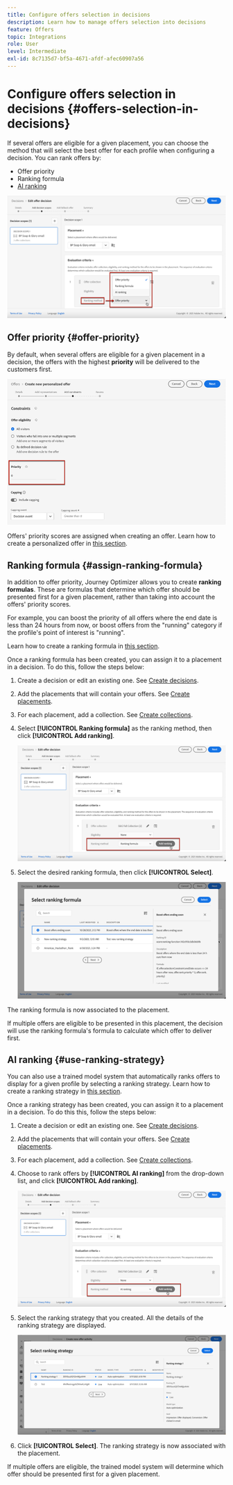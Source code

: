 ```yaml
---
title: Configure offers selection in decisions
description: Learn how to manage offers selection into decisions
feature: Offers
topic: Integrations
role: User
level: Intermediate
exl-id: 8c7135d7-bf5a-4671-afdf-afec60907a56
---
```

# Configure offers selection in decisions {#offers-selection-in-decisions}

If several offers are eligible for a given placement, you can choose the method that will select the best offer for each profile when configuring a decision. You can rank offers by:
* Offer priority
* Ranking formula
* [AI ranking](#use-ranking-strategy)

![](../assets/offer-rank-by.png)

## Offer priority {#offer-priority}

By default, when several offers are eligible for a given placement in a decision, the offers with the highest **priority** will be delivered to the customers first.

![](../assets/offer-priority.png)

Offers' priority scores are assigned when creating an offer. Learn how to create a personalized offer in [this section](../offer-library/creating-personalized-offers.md).

## Ranking formula {#assign-ranking-formula}

In addition to offer priority, Journey Optimizer allows you to create **ranking formulas**. These are formulas that determine which offer should be presented first for a given placement, rather than taking into account the offers' priority scores.

For example, you can boost the priority of all offers where the end date is less than 24 hours from now, or boost offers from the "running" category if the profile's point of interest is "running".

Learn how to create a ranking formula in [this section](../ranking/create-ranking-formulas.md).

Once a ranking formula has been created, you can assign it to a placement in a decision. To do this, follow the steps below:

1. Create a decision or edit an existing one. See [Create decisions](../offer-activities/create-offer-activities.md).

1. Add the placements that will contain your offers. See [Create placements](../offer-library/creating-placements.md).

1. For each placement, add a collection. See [Create collections](../offer-library/creating-collections.md).

1. Select **[!UICONTROL Ranking formula]** as the ranking method, then click **[!UICONTROL Add ranking]**.

    ![](../assets/offer-activity-ranking.png)

1. Select the desired ranking formula, then click **[!UICONTROL Select]**.

    ![](../assets/ranking-selection.png)

The ranking formula is now associated to the placement.

If multiple offers are eligible to be presented in this placement, the decision will use the ranking formula's formula to calculate which offer to deliver first.

## AI ranking {#use-ranking-strategy}

<!--If you are an [Adobe Experience Platform](https://experienceleague.adobe.com/docs/experience-platform/landing/home.html){target="_blank"} user leveraging the **Offer Decisioning** application service,-->

You can also use a trained model system that automatically ranks offers to display for a given profile by selecting a ranking strategy. Learn how to create a ranking strategy in [this section](../ranking/create-ranking-strategies.md).

Once a ranking strategy has been created, you can assign it to a placement in a decision. To do this this, follow the steps below:

1. Create a decision or edit an existing one. See [Create decisions](../offer-activities/create-offer-activities.md).

1. Add the placements that will contain your offers. See [Create placements](../offer-library/creating-placements.md).

1. For each placement, add a collection. See [Create collections](../offer-library/creating-collections.md).

1. Choose to rank offers by **[!UICONTROL AI ranking]** from the drop-down list, and click **[!UICONTROL Add ranking]**.

    ![](../assets/ranking-selection-ai-ranking.png)

1. Select the ranking strategy that you created. All the details of the ranking strategy are displayed.

    ![](../assets/ranking-selection-ai-ranking-selected.png)

1. Click **[!UICONTROL Select]**. The ranking strategy is now associated with the placement.

If multiple offers are eligible, the trained model system will determine which offer should be presented first for a given placement.

